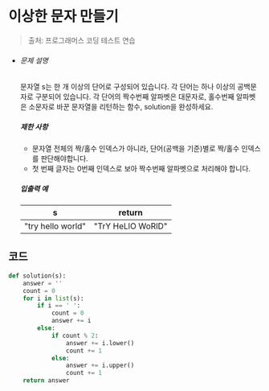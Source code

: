 # 이상한 문자 만들기

> 출처: 프로그래머스 코딩 테스트 연습

- ###### 문제 설명

  문자열 s는 한 개 이상의 단어로 구성되어 있습니다. 각 단어는 하나 이상의 공백문자로 구분되어 있습니다. 각 단어의 짝수번째 알파벳은 대문자로, 홀수번째 알파벳은 소문자로 바꾼 문자열을 리턴하는 함수, solution을 완성하세요.

  ##### 제한 사항

  - 문자열 전체의 짝/홀수 인덱스가 아니라, 단어(공백을 기준)별로 짝/홀수 인덱스를 판단해야합니다.
  - 첫 번째 글자는 0번째 인덱스로 보아 짝수번째 알파벳으로 처리해야 합니다.

  ##### 입출력 예

  | s                 | return            |
  | ----------------- | ----------------- |
  | "try hello world" | "TrY HeLlO WoRlD" |

## 코드

```python
def solution(s):
    answer = ''
    count = 0
    for i in list(s):
        if i == ' ':
            count = 0
            answer += i
        else:
            if count % 2:
                answer += i.lower()
                count += 1
            else:
                answer += i.upper()
                count += 1
    return answer
```

